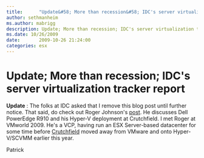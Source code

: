 ```yaml
---
title:      "Update&#58; More than recession&#58; IDC's server virtualization tracker report"
author: sethmanheim
ms.author: mabrigg
description: Update; More than recession; IDC's server virtualization tracker report
ms.date: 10/26/2009
date:       2009-10-26 21:24:00
categories: esx
---
```

# Update; More than recession; IDC's server virtualization tracker report

**Update** : The folks at IDC asked that I remove this blog post until further notice. That said, do check out Roger Johnson's [post](https://i.dell.com/sites/content/business/solutions/operating-systems/en/Documents/crutchfield-case-study.pdf "Roger Johnson's blog post"). He discusses Dell PowerEdge R910 and his Hyper-V deployment at Crutchfield. I met Roger at VMworld 2009. He's a VCP, having run an ESX Server-based datacenter for some time before [Crutchfield](https://www.microsoft.com/casestudies/Case_Study_Detail.aspx?casestudyid=4000005133 "Microsoft case study on Crutchfield") moved away from VMware and onto Hyper-V/SCVMM earlier this year.

Patrick
